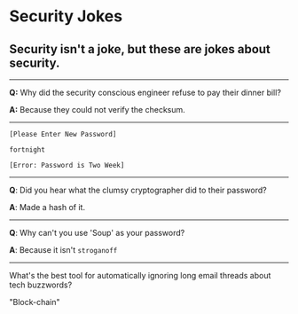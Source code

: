 # Security Jokes

## Security isn't a joke, but these are jokes about security.

---

**Q:** Why did the security conscious engineer refuse to pay their dinner bill?

**A:** Because they could not verify the checksum.

---

```
[Please Enter New Password]

fortnight

[Error: Password is Two Week]
```

---

**Q**: Did you hear what the clumsy cryptographer did to their password?

**A**: Made a hash of it.

---

**Q**: Why can't you use 'Soup' as your password?

**A**: Because it isn't `stroganoff`

---

What's the best tool for automatically ignoring long email threads about tech buzzwords?

"Block-chain"
